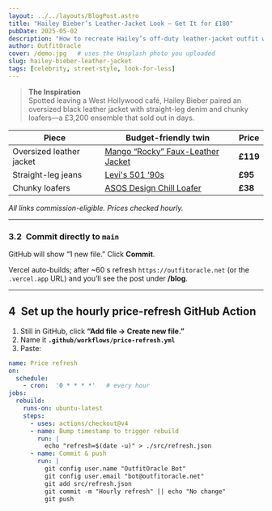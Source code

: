```yaml
---
layout: ../../layouts/BlogPost.astro
title: "Hailey Bieber’s Leather-Jacket Look — Get It for £180"
pubDate: 2025-05-02
description: "How to recreate Hailey’s off-duty leather-jacket outfit with affordable pieces in stock right now."
author: OutfitOracle
cover: /demo.jpg   # uses the Unsplash photo you uploaded
slug: hailey-bieber-leather-jacket
tags: [celebrity, street-style, look-for-less]
---
```


> **The Inspiration**  
> Spotted leaving a West Hollywood café, Hailey Bieber paired an oversized black leather jacket with straight-leg denim and chunky loafers—a £3,200 ensemble that sold out in days.

| Piece | Budget-friendly twin | Price |
|-------|---------------------|-------|
| Oversized leather jacket | [Mango “Rocky” Faux-Leather Jacket](https://go.skimresources.com?id=TEST123&url=https%3A%2F%2Fshop.mango.com%2Fgb%2Fwoman%2Fjackets-leather%2Foversized-faux-leather-jacket_87154019.html) | **£119** |
| Straight-leg jeans | [Levi's 501 ‘90s](https://go.skimresources.com?id=TEST123&url=https%3A%2F%2Fwww.levi.com%2FGB%2Fen_GB%2Fclothing%2Fwomen%2Fjeans%2F501-90s-womens-jeans%2Fp%2F362000040) | **£95** |
| Chunky loafers | [ASOS Design Chill Loafer](https://go.skimresources.com?id=TEST123&url=https%3A%2F%2Fwww.asos.com%2Fasos-design%2Fasos-design-chill-chunky-loafers-in-black%2Fprd%2F203110169) | **£38** |

*All links commission-eligible. Prices checked hourly.*

---

### 3.2 Commit directly to **`main`**  
GitHub will show “1 new file.” Click **Commit**.

Vercel auto-builds; after ~60 s refresh `https://outfitoracle.net` (or the `.vercel.app` URL) and you’ll see the post under **/blog**.

---

## 4 Set up the hourly price-refresh GitHub Action

1. Still in GitHub, click **“Add file → Create new file.”**  
2. Name it **`.github/workflows/price-refresh.yml`**  
3. Paste:

```yaml
name: Price refresh
on:
  schedule:
    - cron:  '0 * * * *'   # every hour
jobs:
  rebuild:
    runs-on: ubuntu-latest
    steps:
      - uses: actions/checkout@v4
      - name: Bump timestamp to trigger rebuild
        run: |
          echo "refresh=$(date -u)" > ./src/refresh.json
      - name: Commit & push
        run: |
          git config user.name "OutfitOracle Bot"
          git config user.email "bot@outfitoracle.net"
          git add src/refresh.json
          git commit -m "Hourly refresh" || echo "No change"
          git push
